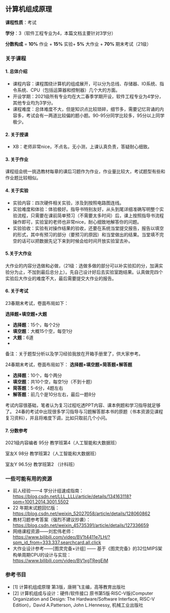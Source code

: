 ## 计算机组成原理

**课程性质**：考试

**学分**：3（软件工程专业为4，本篇文档主要针对3学分）

**分数构成** = **10%** 作业 + **15%** 实验+ **5%** 大作业 + **70%** 期末考试（21级）

### 关于课程

#### 1. 总体介绍

- 课程内容：课程围绕计算机的组成展开，可以分为总线、存储器、IO系统、指令系统、CPU（包括运算器和控制器）几个大的方面。
- 开设学期：2021级所有专业均在大二春季学期开设，软件工程专业为4学分，其他专业均为3学分。
- 课程难度：总体难度不大，但是知识点比较琐碎，细节多，需要记忆背诵的内容多，考试会有一两道比较偏的题小题。90-95分同学比较多，95分以上同学极少。



#### 2. 关于授课

- XB：老师非常nice，不点名，无小测，上课认真负责，答疑耐心细致。

  

#### 3. 关于作业

课程组会统一挑选教材每章的课后习题作为作业，作业量比较大，考试题型有些和作业题比较相似。



#### 4. 关于实验

- 实验内容：四次硬件相关实验，涉及到按照电路图连线。
- 实验难度和体验：体验极好。指导书特别友好，从头到尾详细准确写明整个实验流程，只需要在课前简单预习（不需要太多时间）后，课上按照指导书流程操作即可，实验室的老师也非常nice，耐心细致地解答你的问题。
- 实验验收：实验有对操作结果的验收，还要在系统当堂提交报告，报告以填空的形式，其中有预习的部分（要预习的原因）和当堂做出的结果。当堂填不完空的话可以把数据先记下来到时候会给时间开放实验室去补。



#### 5.关于大作业

大作业的内容分选做和必做，（21级：选做多做的部分可以补实验扣的分，加满实验分为止，不加到最后总分上）。先自己设计好后去实验室跑结果。认真做完四个实验后大作业的难度不大，最后需要提交大作业的报告。



#### 6. 关于考试

23春期末考试，卷面布局如下：

**选择题+填空题+大题**

- **选择题**：15个，每个2分
- **填空题**：大概15个空，每空1分
- **大题**：6道
- 
备注：关于题型分析以及学习经验我放在开箱手册里了，供大家参考。

24春期末考试，卷面布局如下：
**选择题+填空题+简答题+解答题**

- **选择题**：10个，每个两分
- **填空题**：共10个空，每空1分（不到十题）
- **简答题**：5-6分，4题左右
- **解答题**：前几个是10分左右，最后一题8分

考试内容很基础，笔者认为复习过程吃透PPT内容、课本例题和学习指导就足够了。
24春的考试中出现很多学习指导与习题解答那本书的原题（书本资源见课程复习资料），并且将难度下调，比如只取前几个小问。


#### 7. 分数参考

2021级内容编者 95分 教学班第4（人工智能和大数据班）

室友X 98分 教学班第2（人工智能和大数据班）

室友Y 96.5分 教学班第2 （计科班）


### 一些可能有用的资源
- 前人经验——4 学分计组速成指南：https://blog.csdn.net/LLL_LLLi/article/details/134163118?spm=1001.2014.3001.5502
- 22 年期末试题回忆版：https://blog.csdn.net/weixin_52027058/article/details/128060862
- 教材习题参考答案（强烈不建议抄袭）：https://blog.csdn.net/weixin_45735391/article/details/127336659
- 网络课程资源——刘宏伟老师：https://www.bilibili.com/video/BV1t4411e7LH/?spm_id_from=333.337.searchcard.all.click
- 大作业设计参考——\[图灵完备×计组\] —— 基于《图灵完备》的32位MIPS架构单周期CPU的设计与实现： https://www.bilibili.com/video/BV1xgTRegEiM

  
### 参考书目

- [1] 计算机组成原理 第3版，唐朔飞主编，高等教育出版社
- [2] 计算机组成与设计：硬件/软件接口 原书第5版·RISC-V版(Computer Organization and Design: The Hardware/Software Interface, RISC-V Edition)，David A.Patterson, John L.Hennessy, 机械工业出版社

  







